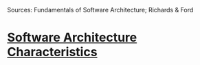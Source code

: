 Sources: Fundamentals of Software Architecture; Richards & Ford

# [Software Architecture Characteristics](architecture-characteristics)